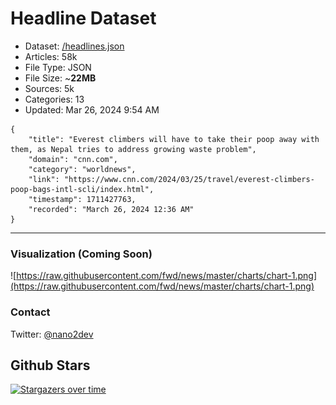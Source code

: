 # Headline Dataset

- Dataset: [/headlines.json](https://raw.githubusercontent.com/fwd/news/master/headlines.json) 
- Articles: 58k
- File Type: JSON
- File Size: ~**22MB**
- Sources: 5k
- Categories: 13
- Updated: Mar 26, 2024 9:54 AM

```
{
    "title": "Everest climbers will have to take their poop away with them, as Nepal tries to address growing waste problem",
    "domain": "cnn.com",
    "category": "worldnews",
    "link": "https://www.cnn.com/2024/03/25/travel/everest-climbers-poop-bags-intl-scli/index.html",
    "timestamp": 1711427763,
    "recorded": "March 26, 2024 12:36 AM"
}
```

---

### Visualization (Coming Soon)

![https://raw.githubusercontent.com/fwd/news/master/charts/chart-1.png](https://raw.githubusercontent.com/fwd/news/master/charts/chart-1.png)

### Contact 

Twitter: [@nano2dev](https://twitter.com/nano2dev)

## Github Stars

[![Stargazers over time](https://starchart.cc/fwd/news.svg)](https://starchart.cc/fwd/news)
